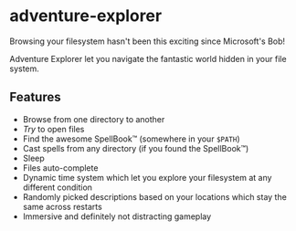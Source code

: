 # adventure-explorer

Browsing your filesystem hasn't been this exciting since Microsoft's Bob!

Adventure Explorer let you navigate the fantastic world hidden in your file system.

<INSERT AWESOME GIF WITH GAMEPLAY HERE>

## Features

 - Browse from one directory to another
 - _Try_ to open files
 - Find the awesome SpellBook️️™️ (somewhere in your `$PATH`)
 - Cast spells from any directory (if you found the SpellBook™️)
 - Sleep
 - Files auto-complete
 - Dynamic time system which let you explore your filesystem at any different condition
 - Randomly picked descriptions based on your locations which stay the same across restarts
 - Immersive and definitely not distracting gameplay
